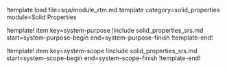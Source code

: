 !template load file=sqa/module_rtm.md.template category=solid_properties module=Solid Properties

!template! item key=system-purpose
!include solid_properties_srs.md start=system-purpose-begin end=system-purpose-finish
!template-end!

!template! item key=system-scope
!include solid_properties_srs.md start=system-scope-begin end=system-scope-finish
!template-end!
